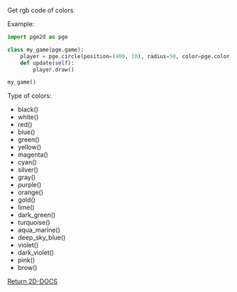 Get rgb code of colors

Example:
```py
import pge2d as pge

class my_game(pge.game):
    player = pge.circle(position=(400, 10), radius=50, color=pge.color.lime())
    def update(self):
        player.draw()

my_game()
```

Type of colors:
- black()
- white()
- red()
- blue()
- green()
- yellow()
- magenta()
- cyan()
- silver()
- gray()
- purple()
- orange()
- gold()
- lime()
- dark_green()
- turquoise()
- aqua_marine()
- deep_sky_blue()
- violet()
- dark_violet()
- pink()
- brow()

[Return 2D-DOCS](README.md)